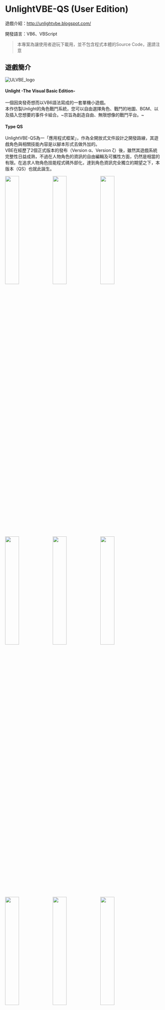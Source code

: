# UnlightVBE-QS (User Edition)

遊戲介紹：http://unlightvbe.blogspot.com/

開發語言：VB6、VBScript

>本專案為讓使用者遊玩下載用，並不包含程式本體的Source Code，還請注意 


## 遊戲簡介

![ULVBE_logo](http://3.bp.blogspot.com/-TyrMtORJqrE/UhzAREQ4twI/AAAAAAAAABQ/nUKTAy2q7e8/s1600/unlightvbelong.jpg "ULVBE logo")  
#### Unlight -The Visual Basic Edition-  

一個因突發奇想而以VB6語法寫成的一套單機小遊戲。  
本作仿製Unlight的角色戰鬥系統，您可以自由選擇角色、戰鬥的地圖、BGM、以及插入您想要的事件卡組合。~宗旨為創造自由、無限想像的戰鬥平台。~  

#### Type QS
UnlightVBE-QS為一「應用程式框架」，作為全開放式文件設計之開發路線，其遊戲角色與相關技能內容是以腳本形式去做外加的。  
VBE在經歷了2個正式版本的發布（Version α、Version ζ）後，雖然其遊戲系統完整性日益成熟，不過在人物角色的資訊的自由編輯及可攜性方面，仍然是相當的有限。在追求人物角色技能程式碼外部化，達到角色資訊完全獨立的期望之下，本版本（QS）也就此誕生。  

<img src="https://github.com/unlightvbe/unlightvbe_qs_user/assets/17856055/7f567029-db01-4718-983a-57f6d9f0f09b" width="30%"></img> <img src="https://github.com/unlightvbe/unlightvbe_qs_user/assets/17856055/4b7a4608-4377-4f96-ba14-df0a2c17f087" width="30%"></img> <img src="https://github.com/unlightvbe/unlightvbe_qs_user/assets/17856055/b683353c-35ef-4d1a-bfa8-ac7941159b8f" width="30%"></img> <img src="https://github.com/unlightvbe/unlightvbe_qs_user/assets/17856055/d068f79e-4160-4dea-9066-fb73316027ea" width="30%"></img> <img src="https://github.com/unlightvbe/unlightvbe_qs_user/assets/17856055/1c1470e0-1e54-407f-ba6b-63a08d51bc66" width="30%"></img> <img src="https://github.com/unlightvbe/unlightvbe_qs_user/assets/17856055/d6ede52f-0d37-42cd-bcf5-4ca7f78de6c8" width="30%"></img> <img src="https://github.com/unlightvbe/unlightvbe_qs_user/assets/17856055/ea5602c6-d435-4ce2-bc00-056a6ffcb67b" width="30%"></img> <img src="https://github.com/unlightvbe/unlightvbe_qs_user/assets/17856055/b43f7916-4d9a-4024-bfb6-550eb8f8131e" width="30%"></img> <img src="https://github.com/unlightvbe/unlightvbe_qs_user/assets/17856055/7705334b-bbfe-4f1b-9bbc-e5e97480b591" width="30%"></img> 

## 如果您是使用者

請直接選擇下載本專案即可開始遊玩:)

>第一次遊玩時請「務必」註冊完所有元件及字型檔案後才開始遊戲。
  
## 如果您是開發者

任何開發者若想加入自創角色或想協助修正錯誤者皆可發出Pull Request，本人會由衷感謝您對本專案的奉獻。

>- 整體流程：先將本專案fork之後，再行加入或修改，最後發Pull Request  
>- 自創角色經確認並進行Merge後即可立即成為QS版可遊玩角色之一  
>- **本專案為Big5編碼，CRLF換行，請在push時將git的換行符號自動轉換的功能關閉**  
命令列輸入：```git config --global core.autocrlf false```

## 素材授權
![CC-BY-ND 4.0](https://i.creativecommons.org/l/by-nd/4.0/88x31.png)  
本程式內使用之Unlight相關素材，皆授權自CPA。  
(CC BY-ND 4.0) CPA Co.,Ltd.
